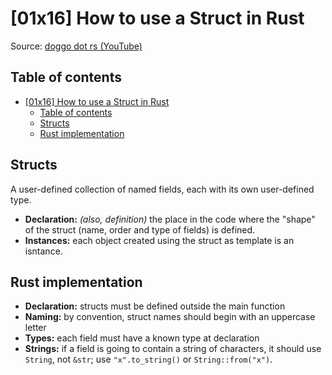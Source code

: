 # [01x16] How to use a Struct in Rust

Source: [doggo dot rs (YouTube)](https://www.youtube.com/watch?v=QM-6i3i2Nw0)

## Table of contents

- [\[01x16\] How to use a Struct in Rust](#01x16-how-to-use-a-struct-in-rust)
  - [Table of contents](#table-of-contents)
  - [Structs](#structs)
  - [Rust implementation](#rust-implementation)

## Structs

A user-defined collection of named fields, each with its own user-defined type.

- **Declaration:** *(also, definition)* the place in the code where the "shape" of
 the struct (name, order and type of fields) is defined.
- **Instances:** each object created using the struct as template is an isntance.

## Rust implementation

- **Declaration:** structs must be defined outside the main function
- **Naming:** by convention, struct names should begin with an uppercase letter
- **Types:** each field must have a known type at declaration
- **Strings:** if a field is going to contain a string of characters,
 it should use `String`, not `&str`; use `"x".to_string()` or `String::from("x")`.
